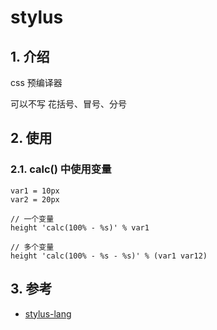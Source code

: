 # stylus

## 1. 介绍

css 预编译器

可以不写 花括号、冒号、分号

## 2. 使用

### 2.1. calc() 中使用变量

```stylus
var1 = 10px
var2 = 20px

// 一个变量
height 'calc(100% - %s)' % var1

// 多个变量
height 'calc(100% - %s - %s)' % (var1 var12)
```

## 3. 参考

* [stylus-lang](https://www.stylus-lang.cn/)